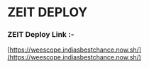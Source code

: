 # ZEIT DEPLOY
### ZEIT Deploy Link :-
[https://weescope.indiasbestchance.now.sh/](https://weescope.indiasbestchance.now.sh/)
